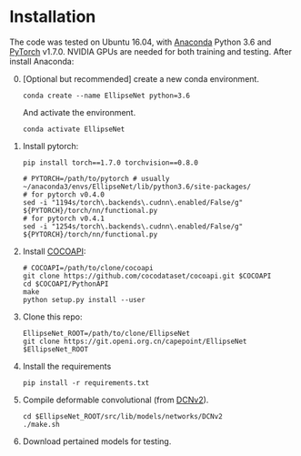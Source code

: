 # Installation


The code was tested on Ubuntu 16.04, with [Anaconda](https://www.anaconda.com/download) Python 3.6 and [PyTorch]((http://pytorch.org/)) v1.7.0. NVIDIA GPUs are needed for both training and testing.
After install Anaconda:

0. [Optional but recommended] create a new conda environment. 

    ~~~
    conda create --name EllipseNet python=3.6
    ~~~
    And activate the environment.
    
    ~~~
    conda activate EllipseNet
    ~~~

1. Install pytorch: 

    ```
    pip install torch==1.7.0 torchvision==0.8.0
    ```
    
    <!--If  use pytorch 0.4.0, you need to disable cudnn batch normalization as following (Due to [this issue](https://github.com/xingyizhou/pytorch-pose-hg-3d/issues/16)).-->
    
    ~~~
    # PYTORCH=/path/to/pytorch # usually ~/anaconda3/envs/EllipseNet/lib/python3.6/site-packages/
    # for pytorch v0.4.0
    sed -i "1194s/torch\.backends\.cudnn\.enabled/False/g" ${PYTORCH}/torch/nn/functional.py
    # for pytorch v0.4.1
    sed -i "1254s/torch\.backends\.cudnn\.enabled/False/g" ${PYTORCH}/torch/nn/functional.py
    ~~~
    
     <!--For other pytorch version, you can manually open `torch/nn/functional.py` and find the line with `torch.batch_norm` and replace the `torch.backends.cudnn.enabled` with `False`. We observed slight worse training results without doing so.--> 
    
2. Install [COCOAPI](https://github.com/cocodataset/cocoapi):

    ~~~
    # COCOAPI=/path/to/clone/cocoapi
    git clone https://github.com/cocodataset/cocoapi.git $COCOAPI
    cd $COCOAPI/PythonAPI
    make
    python setup.py install --user
    ~~~

3. Clone this repo:

    ~~~
    EllipseNet_ROOT=/path/to/clone/EllipseNet
    git clone https://git.openi.org.cn/capepoint/EllipseNet $EllipseNet_ROOT
    ~~~


4. Install the requirements

    ~~~
    pip install -r requirements.txt
    ~~~
    
5. Compile deformable convolutional (from [DCNv2](https://github.com/CharlesShang/DCNv2/tree/pytorch_0.4)).

    ~~~
    cd $EllipseNet_ROOT/src/lib/models/networks/DCNv2
    ./make.sh
    ~~~

6. Download pertained models for testing.
